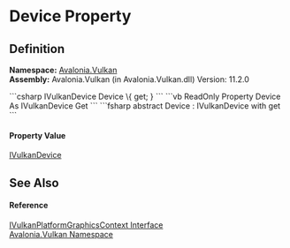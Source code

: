 # Device Property




## Definition
**Namespace:** <a href="N_Avalonia_Vulkan">Avalonia.Vulkan</a>  
**Assembly:** Avalonia.Vulkan (in Avalonia.Vulkan.dll) Version: 11.2.0

<Tabs groupId="api-code-preview">
<TabItem value="csharp" label="C#">
```csharp
IVulkanDevice Device \{ get; }
```
</TabItem>
<TabItem value="vb" label="VB">
```vb
ReadOnly Property Device As IVulkanDevice
	Get
```
</TabItem>
<TabItem value="fsharp" label="F#">
```fsharp
abstract Device : IVulkanDevice with get
```
</TabItem>
</Tabs>



#### Property Value
<a href="T_Avalonia_Vulkan_IVulkanDevice">IVulkanDevice</a>

## See Also


#### Reference
<a href="T_Avalonia_Vulkan_IVulkanPlatformGraphicsContext">IVulkanPlatformGraphicsContext Interface</a>  
<a href="N_Avalonia_Vulkan">Avalonia.Vulkan Namespace</a>  
